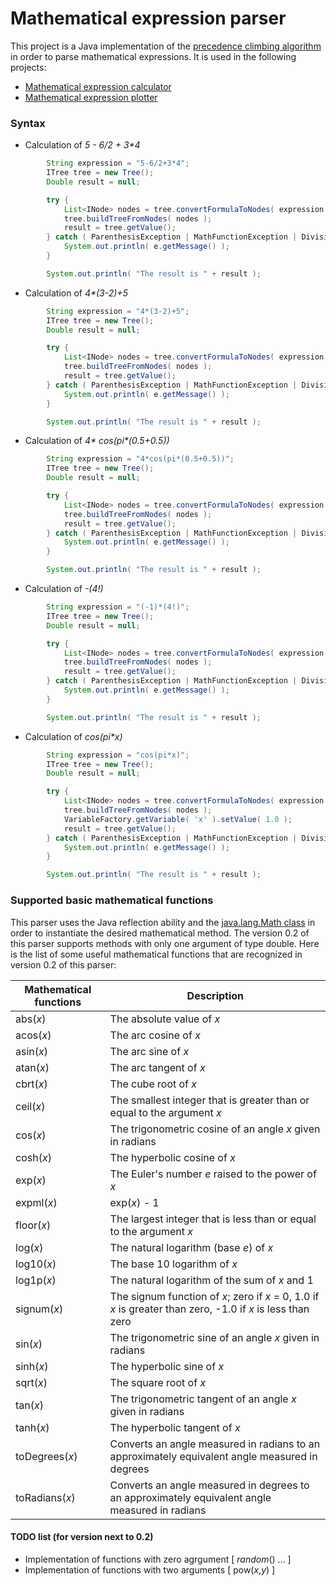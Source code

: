 # Mathematical expression parser


This project is a Java implementation of the [precedence climbing algorithm](http://rhyscitlema.com/algorithms/expression-parsing-algorithm/) in order to parse mathematical expressions. It is used in the following projects:

- [Mathematical expression calculator](https://github.com/ibrahima-c/math-calculator)
- [Mathematical expression plotter](https://github.com/ibrahima-c/math-plotter)


### Syntax


       

- Calculation of _5 - 6/2 + 3*4_

```java
        String expression = "5-6/2+3*4";
        ITree tree = new Tree();
        Double result = null;

        try {
            List<INode> nodes = tree.convertFormulaToNodes( expression );
            tree.buildTreeFromNodes( nodes );
            result = tree.getValue();
        } catch ( ParenthesisException | MathFunctionException | DivisionException e ) {
            System.out.println( e.getMessage() );
        }

        System.out.println( "The result is " + result );
```

- Calculation of _4*(3-2)+5_

```java
        String expression = "4*(3-2)+5";
        ITree tree = new Tree();
        Double result = null;

        try {
            List<INode> nodes = tree.convertFormulaToNodes( expression );
            tree.buildTreeFromNodes( nodes );
            result = tree.getValue();
        } catch ( ParenthesisException | MathFunctionException | DivisionException e ) {
            System.out.println( e.getMessage() );
        }

        System.out.println( "The result is " + result );
```

- Calculation of _4*_ _cos(pi*(0.5+0.5))_

```java
        String expression = "4*cos(pi*(0.5+0.5))";
        ITree tree = new Tree();
        Double result = null;

        try {
            List<INode> nodes = tree.convertFormulaToNodes( expression );
            tree.buildTreeFromNodes( nodes );
            result = tree.getValue();
        } catch ( ParenthesisException | MathFunctionException | DivisionException e ) {
            System.out.println( e.getMessage() );
        }

        System.out.println( "The result is " + result );
```

- Calculation of _-(4!)_

```java
        String expression = "(-1)*(4!)";
        ITree tree = new Tree();
        Double result = null;

        try {
            List<INode> nodes = tree.convertFormulaToNodes( expression );
            tree.buildTreeFromNodes( nodes );
            result = tree.getValue();
        } catch ( ParenthesisException | MathFunctionException | DivisionException e ) {
            System.out.println( e.getMessage() );
        }

        System.out.println( "The result is " + result );
```

- Calculation of _cos(pi*x)_

```java
        String expression = "cos(pi*x)";
        ITree tree = new Tree();
        Double result = null;

        try {
            List<INode> nodes = tree.convertFormulaToNodes( expression );
            tree.buildTreeFromNodes( nodes );
            VariableFactory.getVariable( 'x' ).setValue( 1.0 );
            result = tree.getValue();
        } catch ( ParenthesisException | MathFunctionException | DivisionException e ) {
            System.out.println( e.getMessage() );
        }

        System.out.println( "The result is " + result );
```

### Supported basic mathematical functions

This parser uses the Java reflection ability and the [java.lang.Math class](https://docs.oracle.com/javase/8/docs/api/java/lang/Math.html) in order to instantiate the desired mathematical method. The version 0.2 of this parser supports methods with only one argument of type double. Here is the list of some useful mathematical functions that are recognized in version 0.2 of this parser:

| Mathematical functions | Description |
| ---------------------- | ----------- |
| abs(_x_) | The absolute value of *x* |
| acos(_x_) | The arc cosine of _x_ |
| asin(_x_) | The arc sine of _x_ |
| atan(_x_) | The arc tangent of _x_ |
| cbrt(_x_) | The cube root of _x_ |
| ceil(_x_) | The smallest integer that is greater than or equal to the argument _x_|
| cos(_x_) | The trigonometric cosine of an angle _x_ given in radians|
| cosh(_x_) | The hyperbolic cosine of _x_|
| exp(_x_) | The Euler's number _e_ raised to the power of _x_|
| expml(_x_) | exp(_x_) - 1|
| floor(_x_) | The largest integer that is less than or equal to the argument _x_|
| log(_x_) | The natural logarithm (base _e_) of _x_|
| log10(_x_) | The base 10 logarithm of _x_|
| log1p(_x_) | The natural logarithm of the sum of _x_ and 1|
| signum(_x_) | The signum function of _x_; zero if _x_ = 0, 1.0 if _x_ is greater than zero, -1.0 if _x_ is less than zero|
| sin(_x_) | The trigonometric sine of an angle _x_ given in radians|
| sinh(_x_) | The hyperbolic sine of _x_|
| sqrt(_x_) | The square root of _x_|
| tan(_x_) | The trigonometric tangent of an angle _x_ given in radians|
| tanh(_x_) | The hyperbolic tangent of _x_|
| toDegrees(_x_) | Converts an angle measured in radians to an approximately equivalent angle measured in degrees|
| toRadians(_x_) | Converts an angle measured in degrees to an approximately equivalent angle measured in radians|

#### TODO list (for version next to 0.2)

- Implementation of functions with zero agrgument  [ _random_() ... ]
- Implementation of functions with two arguments [ pow(_x_,_y_) ]